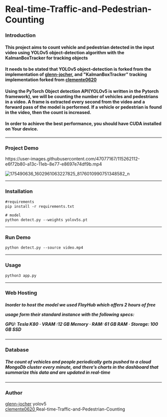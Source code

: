 # Real-time-Traffic-and-Pedestrian-Counting

<h3>Introduction</h3>
<h4>This project aims to count vehicle and pedestrian detected in the input video using YOLOv5 object-detection algorithm with the KalmanBoxTracker for tracking objects</h4>

<h4>It needs to be stated that YOLOv5 object-detection is forked from the implementation of 
<a href="https://github.com/ultralytics/yolov5?fbclid=IwAR3mJzN0aLJZY0qLzXeuuZo5OwfOYZ_BHLNs5bZo3N4dDEHfLg0HnZZRbDs">glenn-jocher</a>, and "KalmanBoxTracker" tracking implementation forked from 
<a href="https://github.com/clemente0420/Real-time-Traffic-and-Pedestrian-Counting?fbclid=IwAR1O0PaEmcSf4E4m6_It6hMCTJD2UJl70S6O-XZd4UL_086ig9upg5NGZ-g">clemente0620</a></h4>

<h4>Using the PyTorch Object detection API(YOLOv5 is written in the Pytorch framework), we will be counting the number of vehicles and pedestrians in a video. A frame is extracted every second from the video and a forward pass of the model is performed. If a vehicle or pedestrian is found in the video, then the count is increased.
</h4>

<h4>In order to achieve the best performance, you should have CUDA installed on Your device.</h4>
<hr>

<h3>Project Demo</h3>
https://user-images.githubusercontent.com/47077167/115262112-e6f72b80-a13c-11eb-8e77-e8697e74df9b.mp4




![175490636_1602961063227825_8176010990751348582_n](https://user-images.githubusercontent.com/47077167/115276791-28db9e00-a14c-11eb-81c5-b49629e999da.png)

<hr>

<h3>Installation</h3>

```html
#requirements
pip install -r requirements.txt

# model
python detect.py --weights yolov5s.pt

```

<hr>


<h3>Run Demo</h3>

```html
python detect.py --source video.mp4
```

<hr>

<h3>Usage</h3>

```html
python3 app.py
```

<hr>



<h3>Web Hosting</h3>
<h5>
Inorder to host the model we used FloyHub which offers 2 hours of free

usage form their standard instance with the following specs:

GPU: Tesla K80 · VRAM :12 GB Memory · RAM: 61 GB RAM · Storage: 100 GB SSD</h5>

<hr>

<h3>Database</h3>
<h5>The count of vehicles and people periodically gets pushed to a cloud MongoDb cluster every minute, and there’s charts in the dashboard that summarize this data and are updated in real-time</h5>

<hr>

<h3>Author</h3>

<a href="https://github.com/ultralytics/yolov5?fbclid=IwAR3mJzN0aLJZY0qLzXeuuZo5OwfOYZ_BHLNs5bZo3N4dDEHfLg0HnZZRbDs">glenn-jocher</a> yolov5<br>
<a href="https://github.com/clemente0420/Real-time-Traffic-and-Pedestrian-Counting?fbclid=IwAR1O0PaEmcSf4E4m6_It6hMCTJD2UJl70S6O-XZd4UL_086ig9upg5NGZ-g">clemente0620 </a></h4>Real-time-Traffic-and-Pedestrian-Counting
